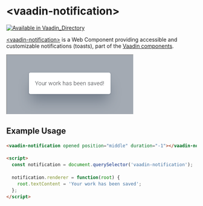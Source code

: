 
# &lt;vaadin-notification&gt;

[![Available in Vaadin_Directory](https://img.shields.io/vaadin-directory/v/vaadinvaadin-notification.svg)](https://vaadin.com/directory/component/vaadinvaadin-notification)


[&lt;vaadin-notification&gt;](https://vaadin.com/components/vaadin-notification) is a Web Component providing accessible and customizable notifications (toasts), part of the [Vaadin components](https://vaadin.com/components).


[<img src="https://raw.githubusercontent.com/vaadin/vaadin-notification/master/screenshot.png" width="336" alt="Screenshot of vaadin-notification">](https://vaadin.com/components/vaadin-notification)

## Example Usage
```html
<vaadin-notification opened position="middle" duration="-1"></vaadin-notification>

<script>
  const notification = document.querySelector('vaadin-notification');

  notification.renderer = function(root) {
    root.textContent = 'Your work has been saved';
  };
</script>
```
